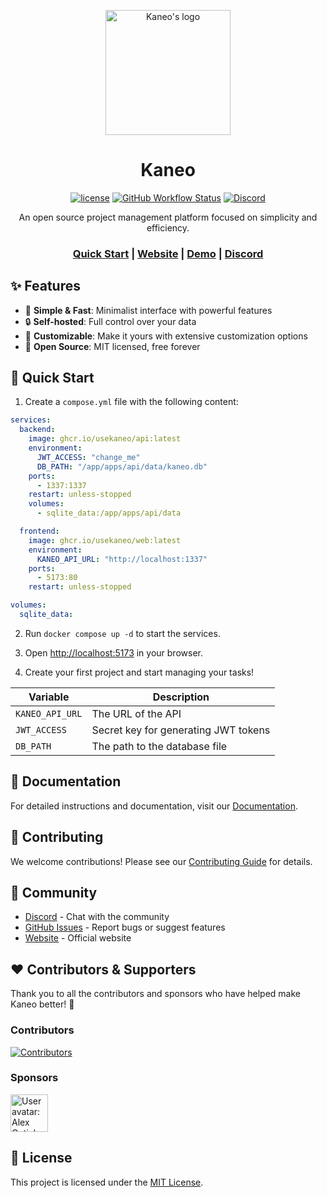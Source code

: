 <p align="center">
  <a href="https://kaneo.app">
    <img src="https://assets.kaneo.app/logo-mono-rounded.png" alt="Kaneo's logo" width="200" />
  </a>
</p>

<h1 align="center">Kaneo</h1>

<div align="center">

[![license](https://img.shields.io/badge/license-MIT-blue.svg)](LICENSE)
[![GitHub Workflow Status](https://img.shields.io/github/actions/workflow/status/usekaneo/kaneo/ci.yml?branch=main)](https://github.com/usekaneo/kaneo/actions)
[![Discord](https://img.shields.io/discord/1326250681530843178?color=7389D8&label=&logo=discord&logoColor=ffffff)](https://discord.gg/rU4tSyhXXU)

</div>

<p align="center">An open source project management platform focused on simplicity and efficiency.</p>

<div align="center">
  <h3>
    <a href="https://kaneo.app/quick-start">Quick Start</a>
    <span> | </span>
    <a href="https://kaneo.app">Website</a>
    <span> | </span>
    <a href="https://demo.kaneo.app">Demo</a>
    <span> | </span>
    <a href="https://discord.gg/rU4tSyhXXU">Discord</a>
  </h3>
</div>

## ✨ Features

- 🚀 **Simple & Fast**: Minimalist interface with powerful features
- 🔒 **Self-hosted**: Full control over your data
- 🎨 **Customizable**: Make it yours with extensive customization options
- 🤝 **Open Source**: MIT licensed, free forever

## 🚀 Quick Start

1. Create a `compose.yml` file with the following content:

```yaml
services:
  backend:
    image: ghcr.io/usekaneo/api:latest
    environment:
      JWT_ACCESS: "change_me"
      DB_PATH: "/app/apps/api/data/kaneo.db"
    ports:
      - 1337:1337
    restart: unless-stopped
    volumes:
      - sqlite_data:/app/apps/api/data

  frontend:
    image: ghcr.io/usekaneo/web:latest
    environment:
      KANEO_API_URL: "http://localhost:1337"
    ports:
      - 5173:80
    restart: unless-stopped

volumes:
  sqlite_data:
```

2. Run `docker compose up -d` to start the services.

3. Open [http://localhost:5173](http://localhost:5173) in your browser.

4. Create your first project and start managing your tasks!

| Variable | Description |
| -------- | ----------- |
| `KANEO_API_URL` | The URL of the API |
| `JWT_ACCESS` | Secret key for generating JWT tokens |
| `DB_PATH` | The path to the database file |

## 📖 Documentation

For detailed instructions and documentation, visit our [Documentation](https://kaneo.app/quick-start).

## 🤝 Contributing

We welcome contributions! Please see our [Contributing Guide](CONTRIBUTING.md) for details.

## 💬 Community

- [Discord](https://discord.gg/rU4tSyhXXU) - Chat with the community
- [GitHub Issues](https://github.com/usekaneo/kaneo/issues) - Report bugs or suggest features
- [Website](https://kaneo.app) - Official website

## ❤️ Contributors & Supporters

Thank you to all the contributors and sponsors who have helped make Kaneo better! 💖

### Contributors

<a href="https://github.com/usekaneo/kaneo/graphs/contributors">
  <img src="https://contrib.rocks/image?repo=usekaneo/kaneo" alt="Contributors" />
</a>

### Sponsors

<!-- sponsors --><a href="https://github.com/alexgutjahr"><img src="https:&#x2F;&#x2F;github.com&#x2F;alexgutjahr.png" width="60px" alt="User avatar: Alex Gutjahr" /></a><!-- sponsors -->

## 📝 License

This project is licensed under the [MIT License](LICENSE).